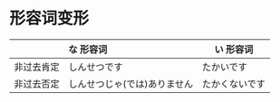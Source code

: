 # 形容词变形

|            | な 形容词                    | い 形容词      |
| :--------- | :--------------------------- | -------------- |
| 非过去肯定 | しんせつです                 | たかいです     |
| 非过去否定 | しんせつじゃ(では)ありません | たかくないです |
